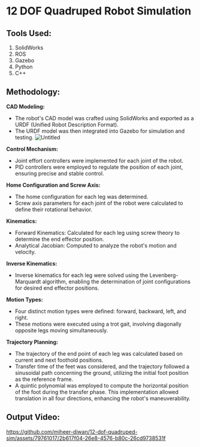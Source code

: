 # 12 DOF Quadruped Robot Simulation

## Tools Used:
  1. SolidWorks
  2. ROS
  3. Gazebo
  4. Python
  5. C++

## Methodology:
**CAD Modeling:**
* The robot's CAD model was crafted using SolidWorks and exported as a URDF (Unified Robot Description Format).
* The URDF model was then integrated into Gazebo for simulation and testing.
![Untitled](https://github.com/miheer-diwan/12-dof-quadruped-sim/assets/79761017/a8acc1d3-9868-4016-9067-80176e4953a6)




**Control Mechanism:**
* Joint effort controllers were implemented for each joint of the robot.
* PID controllers were employed to regulate the position of each joint, ensuring precise and stable control.

**Home Configuration and Screw Axis:**
* The home configuration for each leg was determined.
* Screw axis parameters for each joint of the robot were calculated to define their rotational behavior.

**Kinematics:**
* Forward Kinematics: Calculated for each leg using screw theory to determine the end effector position.
* Analytical Jacobian: Computed to analyze the robot's motion and velocity.

**Inverse Kinematics:**
* Inverse kinematics for each leg were solved using the Levenberg-Marquardt algorithm, enabling the determination of joint configurations for desired end effector positions.

**Motion Types:**
* Four distinct motion types were defined: forward, backward, left, and right.
* These motions were executed using a trot gait, involving diagonally opposite legs moving simultaneously.

**Trajectory Planning:**
* The trajectory of the end point of each leg was calculated based on current and next foothold positions.
* Transfer time of the feet was considered, and the trajectory followed a sinusoidal path concerning the ground, utilizing the initial foot position as the reference frame.
* A quintic polynomial was employed to compute the horizontal position of the foot during the transfer phase. This implementation allowed translation in all four directions, enhancing the robot's maneuverability.


## Output Video:
https://github.com/miheer-diwan/12-dof-quadruped-sim/assets/79761017/2b617f04-26e8-4576-b80c-26cd9738531f




